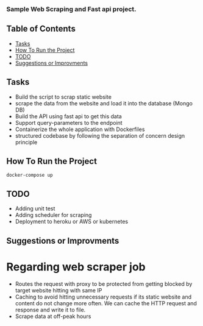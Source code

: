 ### Sample Web Scraping and Fast api project.

## Table of Contents
- [Tasks](#tasks)
- [How To Run the Project](#how-to-run-the-project)
- [TODO](#todo)
- [Suggestions or Improvments](#suggestion)


## Tasks
- Build the script to scrap static website
- scrape the data from the website and load it into the database (Mongo DB)
- Build the API using fast api to get this data 
- Support query-parameters to the endpoint
- Containerize the whole application with Dockerfiles
- structured codebase by following the separation of concern design principle

## How To Run the Project

 `docker-compose up`

 ## TODO

 - Adding unit test
 - Adding scheduler for scraping
 - Deployment to heroku or AWS or kubernetes 
 
 
 ## Suggestions or Improvments

 # Regarding web scraper job
 - Routes the request with proxy to be protected from getting blocked by target website hitting with same IP
 - Caching to avoid hitting unnecessary requests if its static website and content do not change more often. We can cache the HTTP request and response and write it to file.
 - Scrape data at off-peak hours
